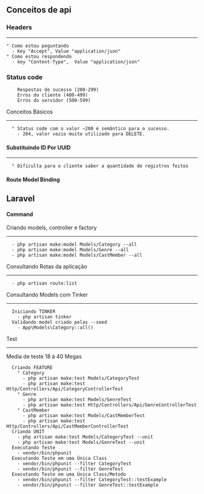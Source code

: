 
## Conceitos de api
### Headers
______
````
° Como estou peguntando
  - Key "Accept", Value "application/json" 
° Como estou respondendo
  - key "Content-Type",  Value "application/json" 
````
### Status code
````
    Respostas de sucesso (200-299)
    Erros do cliente (400-499)
    Erros do servidor (500-599)
````
Conceitos Básicos
______
````
  ° Status code com o valor ~200 é semântico para o sucesso.
    - 204, valor vazio muito utilizado para DELETE.
````
#### Substituindo ID Por UUID

______
````
  ° Dificulta para o cliente saber a quantidade de registros feitos
````

#### Route Model Binding


## Laravel

#### Command
Criando models, controller e factory
______
````
  - php artisan make:model Models/Category --all
  - php artisan make:model Models/Genre --all
  - php artisan make:model Models/CastMember --all
````
Consultando Rotas da aplicação 
______
````
  - php artisan route:list
````
Consultando Models com Tinker
______
````
  Iniciando TINKER
    - php artisan tinker
  Validando model criado pelas --seed
    - App\Models\Category::all()
````

Test
______
Media de teste 18 à 40 Megas
````
  Criando FEATURE
    ° Category
      - php artisan make:test Models/CategoryTest
      - php artisan make:test Http/Controllers/Api/CategoryControllerTest
    ° Genre
      - php artisan make:test Models/GenreTest
      - php artisan make:test Http/Controllers/Api/GenreControllerTest
    ° CastMember
      - php artisan make:test Models/CastMemberTest
      - php artisan make:test Http/Controllers/Api/CastMemberControllerTest
  Criando UNIT
    - php artisan make:test Models/CategoryTest --unit
    - php artisan make:test Models/GenreTest --unit
  Executando Teste
    - vendor/bin/phpunit
  Executando Teste em uma Única Class
    - vendor/bin/phpunit --filter CategoryTest
    - vendor/bin/phpunit --filter GenreTest
  Executando Teste em uma Única Class/Metodo
    - vendor/bin/phpunit --filter CategoryTest::testExample
    - vendor/bin/phpunit --filter GenreTest::testExample
````